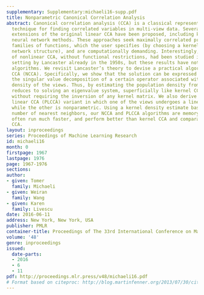 ```yaml
---
supplementary: Supplementary:michaeli16-supp.pdf
title: Nonparametric Canonical Correlation Analysis
abstract: Canonical correlation analysis (CCA) is a classical representation learning
  technique for finding correlated variables in multi-view data. Several nonlinear
  extensions of the original linear CCA have been proposed, including kernel and deep
  neural network methods. These approaches seek maximally correlated projections among
  families of functions, which the user specifies (by choosing a kernel or neural
  network structure), and are computationally demanding. Interestingly, the theory
  of nonlinear CCA, without functional restrictions, had been studied in the population
  setting by Lancaster already in the 1950s, but these results have not inspired practical
  algorithms. We revisit Lancaster’s theory to devise a practical algorithm for nonparametric
  CCA (NCCA). Specifically, we show that the solution can be expressed in terms of
  the singular value decomposition of a certain operator associated with the joint
  density of the views. Thus, by estimating the population density from data, NCCA
  reduces to solving an eigenvalue system, superficially like kernel CCA but, importantly,
  without requiring the inversion of any kernel matrix. We also derive a partially
  linear CCA (PLCCA) variant in which one of the views undergoes a linear projection
  while the other is nonparametric. Using a kernel density estimate based on a small
  number of nearest neighbors, our NCCA and PLCCA algorithms are memory-efficient,
  often run much faster, and perform better than kernel CCA and comparable to deep
  CCA.
layout: inproceedings
series: Proceedings of Machine Learning Research
id: michaeli16
month: 0
firstpage: 1967
lastpage: 1976
page: 1967-1976
sections: 
author:
- given: Tomer
  family: Michaeli
- given: Weiran
  family: Wang
- given: Karen
  family: Livescu
date: 2016-06-11
address: New York, New York, USA
publisher: PMLR
container-title: Proceedings of The 33rd International Conference on Machine Learning
volume: '48'
genre: inproceedings
issued:
  date-parts:
  - 2016
  - 6
  - 11
pdf: http://proceedings.mlr.press/v48/michaeli16.pdf
# Format based on citeproc: http://blog.martinfenner.org/2013/07/30/citeproc-yaml-for-bibliographies/
---
```

